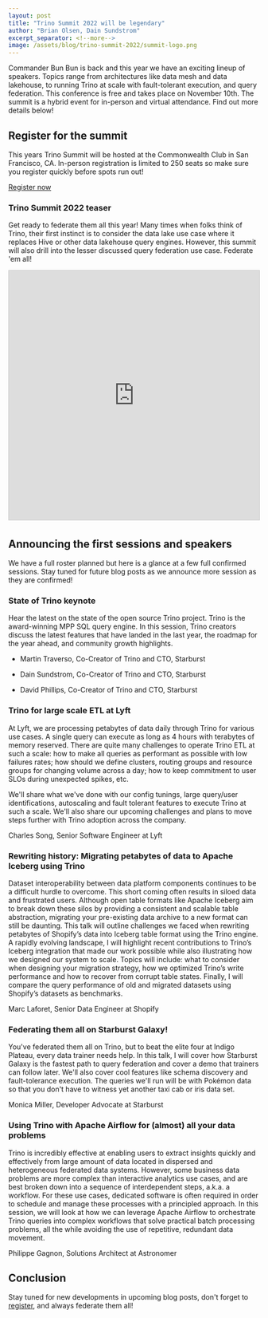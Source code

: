 ```yaml
---
layout: post
title: "Trino Summit 2022 will be legendary"
author: "Brian Olsen, Dain Sundstrom"
excerpt_separator: <!--more-->
image: /assets/blog/trino-summit-2022/summit-logo.png
---
```


Commander Bun Bun is back and this year we have an exciting lineup of speakers.
Topics range from architectures like data mesh and data lakehouse, to running
Trino at scale with fault-tolerant execution, and query federation. This 
conference is free and takes place on November 10th. The summit is a hybrid
event for in-person and virtual attendance. Find out more details below!

<!--more-->

## Register for the summit

This years Trino Summit will be hosted at the Commonwealth Club in San 
Francisco, CA. In-person registration is limited to 250 seats so make sure you
register quickly before spots run out!

<div class="card-deck spacer-30">
    <a class="btn btn-pink" href="https://www.starburst.io/info/trinosummit/">
        Register now
    </a>
</div>
<div class="spacer-30"></div>

### Trino Summit 2022 teaser

Get ready to federate them all this year! Many times when folks think of Trino,
their first instinct is to consider the data lake use case where it replaces
Hive or other data lakehouse query engines. However, this summit will also drill
into the lesser discussed query federation use case. Federate 'em all!

<iframe src="https://www.youtube.com/embed/o2MJvRKG14M" width="800" height="500" frameborder="0" marginwidth="0" marginheight="0" scrolling="no" style="border:1px solid #CCC; border-width:1px;
margin-bottom:5px; max-width: 100%;" allowfullscreen="">
</iframe>


## Announcing the first sessions and speakers

We have a full roster planned but here is a glance at a few full confirmed
sessions. Stay tuned for future blog posts as we announce more session as they
are confirmed!

### State of Trino keynote

Hear the latest on the state of the open source Trino project. Trino
is the award-winning MPP SQL query engine. In this session, Trino creators
discuss the latest features that have landed in the last year, the roadmap for
the year ahead, and community growth highlights.

* Martin Traverso, Co-Creator of Trino and CTO, Starburst
        
* Dain Sundstrom, Co-Creator of Trino and CTO, Starburst
        
* David Phillips, Co-Creator of Trino and CTO, Starburst

### Trino for large scale ETL at Lyft

At Lyft, we are processing petabytes of data daily through Trino
for various use cases. A single query can execute as long as 4 hours with
terabytes of memory reserved. There are quite many challenges to operate Trino
ETL at such a scale: how to make all queries as performant as possible with low
failures rates; how should we define clusters, routing groups and resource
groups for changing volume across a day; how to keep commitment to user SLOs
during unexpected spikes, etc.
              
We'll share what we've done with our config tunings, large query/user
identifications, autoscaling and fault tolerant features to execute Trino at
such a scale. We'll also share our upcoming challenges and plans to move steps
further with Trino adoption across the company.

Charles Song, Senior Software Engineer at Lyft
    
### Rewriting history: Migrating petabytes of data to Apache Iceberg using Trino

Dataset interoperability between data platform components continues to
be a difficult hurdle to overcome. This short coming often results in siloed
data and frustrated users. Although open table formats like Apache Iceberg aim
to break down these silos by providing a consistent and scalable table
abstraction, migrating your pre-existing data archive to a new format can still
be daunting. This talk will outline challenges we faced when rewriting petabytes
of Shopify’s data into Iceberg table format using the Trino engine. A rapidly
evolving landscape, I will highlight recent contributions to Trino’s Iceberg
integration that made our work possible while also illustrating how we designed
our system to scale. Topics will include: what to consider when designing your
migration strategy, how we optimized Trino’s write performance and how to
recover from corrupt table states. Finally, I will compare the query performance
of old and migrated datasets using Shopify’s datasets as benchmarks.

Marc Laforet, Senior Data Engineer at Shopify

### Federating them all on Starburst Galaxy!

You've federated them all on Trino, but to beat the elite four at
Indigo Plateau, every data trainer needs help. In this talk, I will cover how
Starburst Galaxy is the fastest path to query federation and cover a demo that
trainers can follow later. We'll also cover cool features like schema discovery
and fault-tolerance execution. The queries we'll run will be with Pokémon data
so that you don't have to witness yet another taxi cab or iris data set.

Monica Miller, Developer Advocate at Starburst
        
### Using Trino with Apache Airflow for (almost) all your data problems

Trino is incredibly effective at enabling users to extract insights
quickly and effectively from large amount of data located in dispersed and
heterogeneous federated data systems. However, some business data problems are
more complex than interactive analytics use cases, and are best broken down into
a sequence of interdependent steps, a.k.a. a workflow. For these use cases,
dedicated software is often required in order to schedule and manage these
processes with a principled approach. In this session, we will look at how we
can leverage Apache Airflow to orchestrate Trino queries into complex workflows
that solve practical batch processing problems, all the while avoiding the use
of repetitive, redundant data movement.

Philippe Gagnon, Solutions Architect at Astronomer

## Conclusion

Stay tuned for new developments in upcoming blog posts, don't forget to
[register](https://www.starburst.io/info/trinosummit/), and always federate them
all!
